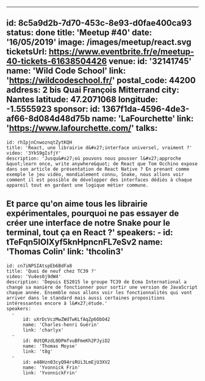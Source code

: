 ---
id: 8c5a9d2b-7d70-453c-8e93-d0fae400ca93
status: done
title: 'Meetup #40'
date: '16/05/2019'
image: /images/meetup/react.svg
ticketsUrl: https://www.eventbrite.fr/e/meetup-40-tickets-61638504426
venue:
  id: '32141745'
  name: 'Wild Code School'
  link: 'https://wildcodeschool.fr/'
  postal_code: 44200
  address: 2 bis Quai François Mitterrand
  city: Nantes
  latitude: 47.2071068
  longitude: -1.5555923
sponsor:
    id: 1367f1da-4596-4de3-af66-8d084d48d75b
    name: 'LaFourchette'
    link: 'https://www.lafourchette.com/'
talks:
  -
    id: rhIpjnCnwoznqtZytKQH
    title: 'React, une librairie d&#x27;interface universel, vraiment ?'
    video: '3YkS9gIsfjY'
    description: 'Jusqu&#x27;où pouvons nous pousser l&#x27;approche &quot;learn once, write anywhere&quot; de React que Tom Occhino expose dans son article de présentation de React Native ? En prenant comme exemple le jeu vidéo, mondialement connu, Snake, nous allons voir comment il est possible de développer des interfaces dédiés à chaque appareil tout en gardant une logique métier commune.

Et parce qu&#x27;on aime tous les librairie expérimentales, pourquoi ne pas essayer de créer une interface de notre Snake pour le terminal, tout ça en React ?'
    speakers:
      -
          id: tTeFqn5IOIXyf5knHpncnFL7eSv2
          name: 'Thomas Colin'
          link: 'thcolin3'
  -
    id: cn7iNPSIAtspEb6BdFa8
    title: 'Quoi de neuf chez TC39 ?'
    video: 'Vu4es0j9dW4'
    description: 'Depuis ES2015 le groupe TC39 de Ecma International a changé sa manière de fonctionner pour sortir une version de JavaScript chaque année. Ensemble nous allons voir les fonctionnalités qui vont arriver dans le standard mais aussi certaines propositions intéressantes encore à l&#x27;étude.'
    speakers:
      -
          id: uXrDcVczMwZWdTwKLfAqZp6ObO42
          name: 'Charles-henri Guérin'
          link: 'charlyx'
      -
          id: 0UtQRzdL0DPmfvuBFmeKh2PJyiD2
          name: 'Thomas Moyse'
          link: 't8g'
      -
          id: e48Hzn03cyQ94rsRUi3LmEjU3XV2
          name: 'Yvonnick Frin'
          link: 'YvonnickFrin'
